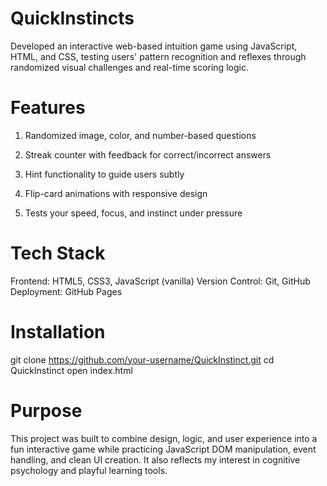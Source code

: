# QuickInstincts
Developed an interactive web-based intuition game using JavaScript, HTML, and CSS, testing users' pattern recognition and reflexes through randomized visual challenges and real-time scoring logic.


# Features
1. Randomized image, color, and number-based questions

2. Streak counter with feedback for correct/incorrect answers

3. Hint functionality to guide users subtly

4. Flip-card animations with responsive design

5. Tests your speed, focus, and instinct under pressure

# Tech Stack
Frontend: HTML5, CSS3, JavaScript (vanilla)
Version Control: Git, GitHub
Deployment: GitHub Pages

# Installation 
git clone https://github.com/your-username/QuickInstinct.git
cd QuickInstinct
open index.html

# Purpose
This project was built to combine design, logic, and user experience into a fun interactive game while practicing JavaScript DOM manipulation, event handling, and clean UI creation. It also reflects my interest in cognitive psychology and playful learning tools.
